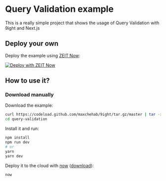 # Query Validation example

This is a really simple project that shows the usage of Query Validation with 9ight and Next.js

## Deploy your own

Deploy the example using [ZEIT Now](https://zeit.co/now):

[![Deploy with ZEIT Now](https://zeit.co/button)](https://zeit.co/new/project?template=https://github.com/maxchehab/9ight/tree/master/examples/query-validation)

## How to use it?

### Download manually

Download the example:

```bash
curl https://codeload.github.com/maxchehab/9ight/tar.gz/master | tar -xz --strip=2 9ight-master/examples/query-validation
cd query-validation
```

Install it and run:

```bash
npm install
npm run dev
# or
yarn
yarn dev
```

Deploy it to the cloud with [now](https://zeit.co/now) ([download](https://zeit.co/download)):

```bash
now
```
